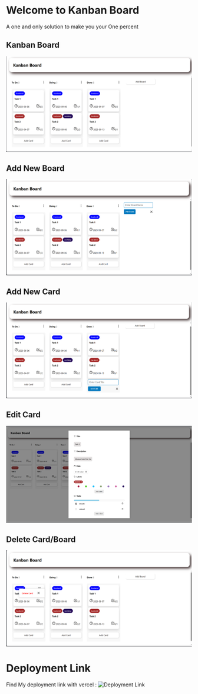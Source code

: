 # Welcome to Kanban Board
A one and only solution to make you your One percent 

## Kanban Board
![Preview](https://github.com/PKan06/Kanban/blob/main/gallery/Kanban%20Board.png?raw=true)
## Add New Board
![Preview](https://github.com/PKan06/Kanban/blob/main/gallery/Add%20New%20Board.png?raw=true)
## Add New Card
![Preview](https://github.com/PKan06/Kanban/blob/main/gallery/Add%20New%20Card.png?raw=true)
## Edit Card
![Preview](https://github.com/PKan06/Kanban/blob/main/gallery/Edit%20Card%20Details.png?raw=true)
## Delete Card/Board
![Preview](https://github.com/PKan06/Kanban/blob/main/gallery/Delete%20Card.png?raw=true)

# Deployment Link
Find My deployment link with vercel : ![Deployment Link](https://kanban-board-six-rho.vercel.app/)